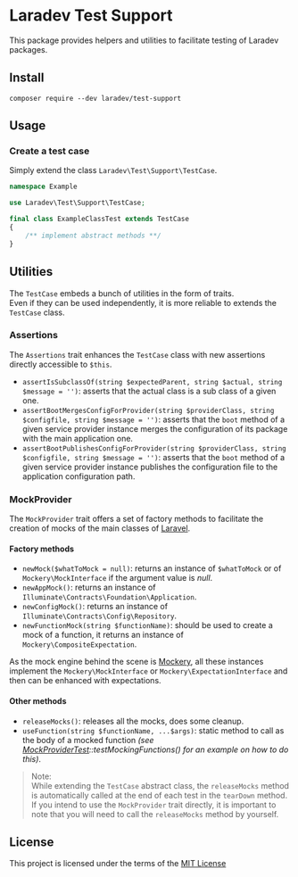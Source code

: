 Laradev Test Support
====================
This package provides helpers and utilities to facilitate testing of Laradev packages.

Install
-------
`composer require --dev laradev/test-support`

Usage
-----
### Create a test case
Simply extend the class `Laradev\Test\Support\TestCase`.    

```php
namespace Example

use Laradev\Test\Support\TestCase;

final class ExampleClassTest extends TestCase
{
    /** implement abstract methods **/
} 
```

Utilities
---------
The `TestCase` embeds a bunch of utilities in the form of traits.    
Even if they can be used independently, it is more reliable to extends the `TestCase` class.

### Assertions
The `Assertions` trait enhances the `TestCase` class with new assertions directly accessible to `$this`.
- `assertIsSubclassOf(string $expectedParent, string $actual, string $message = '')`: asserts that the actual class is a sub class of a given one.
- `assertBootMergesConfigForProvider(string $providerClass, string $configfile, string $message = '')`: asserts that the `boot` method of a given service provider instance merges the configuration of its package with the main application one.
- `assertBootPublishesConfigForProvider(string $providerClass, string $configfile, string $message = '')`: asserts that the `boot` method of a given service provider instance publishes the configuration file to the application configuration path.

### MockProvider
The `MockProvider` trait offers a set of factory methods to facilitate the creation of mocks of the main classes of [Laravel][laravel].    

#### Factory methods
- `newMock($whatToMock = null)`: returns an instance of `$whatToMock` or of `Mockery\MockInterface` if the argument value is _null_.
- `newAppMock()`: returns an instance of `Illuminate\Contracts\Foundation\Application`.
- `newConfigMock()`: returns an instance of `Illuminate\Contracts\Config\Repository`.
- `newFunctionMock(string $functionName)`: should be used to create a mock of a function, it returns an instance of `Mockery\CompositeExpectation`.

As the mock engine behind the scene is [Mockery][mockery], all these instances implement the `Mockery\MockInterface` or `Mockery\ExpectationInterface` and then can be enhanced with expectations.

#### Other methods
- `releaseMocks()`: releases all the mocks, does some cleanup.
- `useFunction(string $functionName, ...$args)`: static method to call as the body of a mocked function _(see [MockProviderTest][mockprovidertest]::testMockingFunctions() for an example on how to do this)_.

>Note:    
>While extending the `TestCase` abstract class, the `releaseMocks` method is 
>automatically called at the end of each test in the `tearDown` method.    
>If you intend to use the `MockProvider` trait directly, it is important
>to note that you will need to call the `releaseMocks` method by yourself.

License
-------
This project is licensed under the terms of the [MIT License](/LICENSE)

[laravel]: https://laravel.com/
[mockery]: http://docs.mockery.io/en/stable/
[mockprovidertest]: /tests/unit/Traits/MockProviderTest.php

